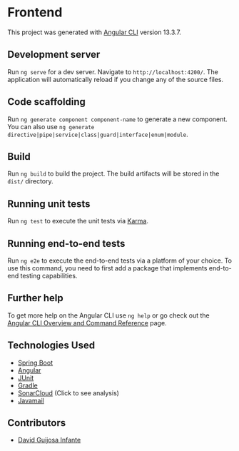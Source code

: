 # Frontend

This project was generated with [Angular CLI](https://github.com/angular/angular-cli) version 13.3.7.

## Development server

Run `ng serve` for a dev server. Navigate to `http://localhost:4200/`. The application will automatically reload if you change any of the source files.

## Code scaffolding

Run `ng generate component component-name` to generate a new component. You can also use `ng generate directive|pipe|service|class|guard|interface|enum|module`.

## Build

Run `ng build` to build the project. The build artifacts will be stored in the `dist/` directory.

## Running unit tests

Run `ng test` to execute the unit tests via [Karma](https://karma-runner.github.io).

## Running end-to-end tests

Run `ng e2e` to execute the end-to-end tests via a platform of your choice. To use this command, you need to first add a package that implements end-to-end testing capabilities.

## Further help

To get more help on the Angular CLI use `ng help` or go check out the [Angular CLI Overview and Command Reference](https://angular.io/cli) page.

## Technologies Used

   - [Spring Boot](https://spring.io/projects/spring-boot)
   - [Angular](https://angular.io/)
   - [JUnit](https://junit.org/junit4/)
   - [Gradle](https://gradle.org/)
   - [SonarCloud](https://sonarcloud.io/project/overview?id=Davidzent_ZentGamesBack) (Click to see analysis)
   - [Javamail](https://javaee.github.io/javamail/)

## Contributors

- [David Guijosa Infante](https://github.com/Davidzent)
